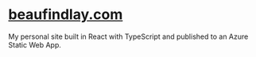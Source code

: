 # [beaufindlay.com](https://beaufindlay.com)
My personal site built in React with TypeScript and published to an Azure Static Web App.